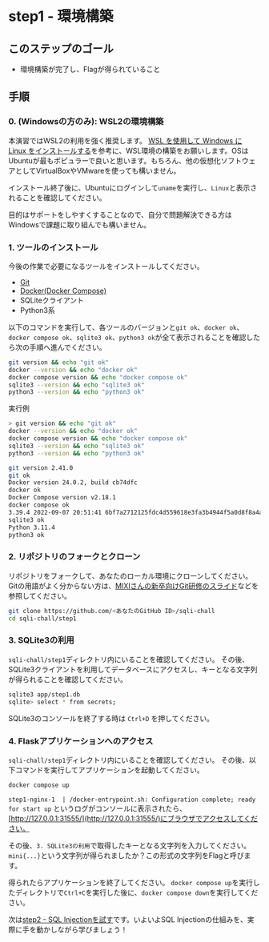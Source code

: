 # step1 - 環境構築
## このステップのゴール
- 環境構築が完了し、Flagが得られていること

## 手順
### 0. (Windowsの方のみ): WSL2の環境構築
本演習ではWSL2の利用を強く推奨します。
[WSL を使用して Windows に Linux をインストールする](https://learn.microsoft.com/ja-jp/windows/wsl/install)を参考に、WSL環境の構築をお願いします。OSはUbuntuが最もポピュラーで良いと思います。もちろん、他の仮想化ソフトウェアとしてVirtualBoxやVMwareを使っても構いません。

インストール終了後に、Ubuntuにログインして`uname`を実行し、`Linux`と表示されることを確認してください。

目的はサポートをしやすくすることなので、自分で問題解決できる方はWindowsで課題に取り組んでも構いません。

### 1. ツールのインストール
今後の作業で必要になるツールをインストールしてください。

- [Git](https://git-scm.com/book/ja/v2/%E4%BD%BF%E3%81%84%E5%A7%8B%E3%82%81%E3%82%8B-Git%E3%81%AE%E3%82%A4%E3%83%B3%E3%82%B9%E3%83%88%E3%83%BC%E3%83%AB)
- [Docker(Docker Compose)](https://www.docker.com/products/docker-desktop/)
- SQLiteクライアント
- Python3系

以下のコマンドを実行して、各ツールのバージョンと`git ok`、`docker ok`、`docker compose ok`、`sqlite3 ok`、`python3 ok`が全て表示されることを確認したら次の手順へ進んでください。

```bash
git version && echo "git ok"
docker --version && echo "docker ok"
docker compose version && echo "docker compose ok"
sqlite3 --version && echo "sqlite3 ok"
python3 --version && echo "python3 ok"
```

実行例

```bash
> git version && echo "git ok"
docker --version && echo "docker ok"
docker compose version && echo "docker compose ok"
sqlite3 --version && echo "sqlite3 ok"
python3 --version && echo "python3 ok"

git version 2.41.0
git ok
Docker version 24.0.2, build cb74dfc
docker ok
Docker Compose version v2.18.1
docker compose ok
3.39.4 2022-09-07 20:51:41 6bf7a2712125fdc4d559618e3fa3b4944f5a0d8f8a4ae21165610e153f77aapl
sqlite3 ok
Python 3.11.4
python3 ok
```

### 2. リポジトリのフォークとクローン
リポジトリをフォークして、あなたのローカル環境にクローンしてください。
Gitの用語がよく分からない方は、[MIXIさんの新卒向けGit研修のスライド](https://speakerdeck.com/mixi_engineers/2023-git-training)などを参照してください。

```bash
git clone https://github.com/<あなたのGitHub ID>/sqli-chall
cd sqli-chall/step1
```

### 3. SQLite3の利用
`sqli-chall/step1`ディレクトリ内にいることを確認してください。
その後、SQLite3クライアントを利用してデータベースにアクセスし、キーとなる文字列が得られることを確認してください。

```bash
sqlite3 app/step1.db
sqlite> select * from secrets;
```

SQLite3のコンソールを終了する時は `Ctrl+D` を押してください。

### 4. Flaskアプリケーションへのアクセス
`sqli-chall/step1`ディレクトリ内にいることを確認してください。
その後、以下コマンドを実行してアプリケーションを起動してください。

```bash
docker compose up
```

`step1-nginx-1  | /docker-entrypoint.sh: Configuration complete; ready for start up` というログがコンソールに表示されたら、[http://127.0.0.1:31555/](http://127.0.0.1:31555/)にブラウザでアクセスしてください。

その後、`3. SQLite3の利用`で取得したキーとなる文字列を入力してください。
`mini{...}`という文字列が得られましたか？この形式の文字列をFlagと呼びます。

得られたらアプリケーションを終了してください。
`docker compose up`を実行したディレクトリで`Ctrl+C`を実行した後に、`docker compose down`を実行してください。

次は[step2 - SQL Injectionを試す](../step2/)です。いよいよSQL Injectionの仕組みを、実際に手を動かしながら学びましょう！
